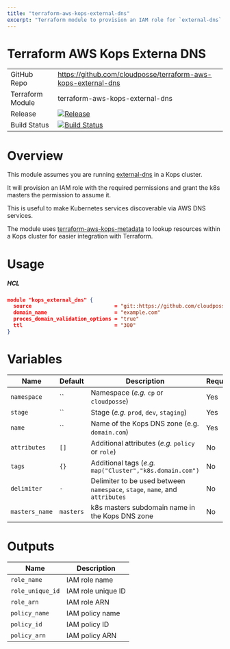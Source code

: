 ```yaml
---
title: "terraform-aws-kops-external-dns"
excerpt: "Terraform module to provision an IAM role for `external-dns` running in a Kops cluster, and attach an IAM policy to the role with permissions to modify Route53 record sets."
---
```

# Terraform AWS Kops Externa DNS



|||
|------|------|
|GitHub Repo|https://github.com/cloudposse/terraform-aws-kops-external-dns|
|Terraform Module|terraform-aws-kops-external-dns |
|Release|[![Release](https://img.shields.io/github/release/cloudposse/terraform-aws-kops-external-dns.svg)](https://github.com/cloudposse/terraform-aws-kops-external-dns/releases)|
|Build Status|[![Build Status](https://travis-ci.org/cloudposse/terraform-aws-kops-external-dns.svg?branch=master)](https://travis-ci.org/cloudposse/terraform-aws-kops-external-dns)|

# Overview

This module assumes you are running [external-dns](https://github.com/kubernetes-incubator/external-dns) in a Kops cluster.

It will provision an IAM role with the required permissions and grant the k8s masters the permission to assume it.

This is useful to make Kubernetes services discoverable via AWS DNS services.

The module uses [terraform-aws-kops-metadata](https://github.com/cloudposse/terraform-aws-kops-metadata) to lookup resources within a Kops cluster for easier integration with Terraform.


# Usage


##### HCL
```json
module "kops_external_dns" {
  source                           = "git::https://github.com/cloudposse/terraform-aws-kops-external-dns.git?ref=master"
  domain_name                      = "example.com"
  proces_domain_validation_options = "true"
  ttl                              = "300"
}
```

# Variables

|Name|Default|Description|Required|
|------|------|------|------|
|`namespace`|``|Namespace (_e.g._ `cp` or `cloudposse`)|Yes|
|`stage`|``|Stage (_e.g._ `prod`, `dev`, `staging`)|Yes|
|`name`|``|Name of the Kops DNS zone (e.g. `domain.com`)|Yes|
|`attributes`|`[]`|Additional attributes (_e.g._ `policy` or `role`)|No|
|`tags`|`{}`|Additional tags  (_e.g._ `map("Cluster","k8s.domain.com")`|No|
|`delimiter`|`-`|Delimiter to be used between `namespace`, `stage`, `name`, and `attributes`|No|
|`masters_name`|`masters`|k8s masters subdomain name in the Kops DNS zone|No|

# Outputs

|Name|Description|
|------|------|
|`role_name`|IAM role name|
|`role_unique_id`|IAM role unique ID|
|`role_arn`|IAM role ARN|
|`policy_name`|IAM policy name|
|`policy_id`|IAM policy ID|
|`policy_arn`|IAM policy ARN|
